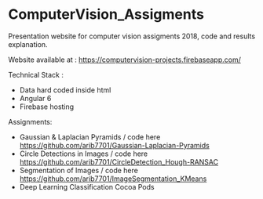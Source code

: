 # ComputerVision_Assigments

Presentation website for computer vision assigments 2018, code and results explanation.

Website available at : https://computervision-projects.firebaseapp.com/

Technical Stack :
- Data hard coded inside html
- Angular 6
- Firebase hosting

Assignments:
- Gaussian & Laplacian Pyramids / code here https://github.com/arib7701/Gaussian-Laplacian-Pyramids
- Circle Detections in Images / code here https://github.com/arib7701/CircleDetection_Hough-RANSAC
- Segmentation of Images / code here https://github.com/arib7701/ImageSegmentation_KMeans
- Deep Learning Classification Cocoa Pods 
